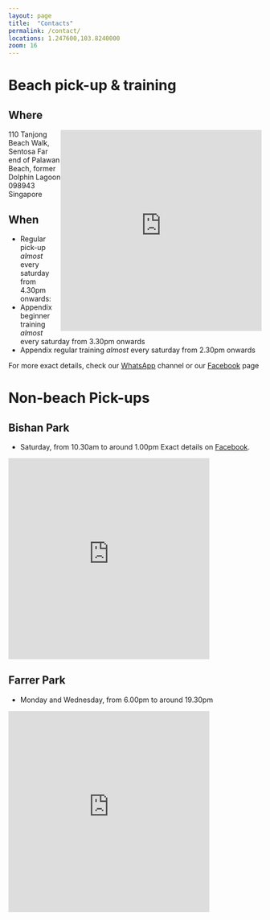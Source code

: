 ```yaml
---
layout: page
title:  "Contacts"
permalink: /contact/
locations: 1.247600,103.8240000
zoom: 16
---
```


Beach pick-up & training
===

Where
---
<iframe src="https://www.google.com/maps/embed?pb=!1m18!1m12!1m3!1d3988.8733998807734!2d103.8225216388583!3d1.2470023407464246!2m3!1f0!2f0!3f0!3m2!1i1024!2i768!4f13.1!3m3!1m2!1s0x31da1ea97be51405%3A0x406386128c32981e!2s110+Tanjong+Beach+Walk%2C+098943!5e0!3m2!1sen!2ssg!4v1461390805259" width="400" height="400" frameborder="0" style="border:0; float:right" allowfullscreen></iframe>


110 Tanjong Beach Walk, Sentosa
Far end of Palawan Beach, former Dolphin Lagoon
098943 Singapore

When
---
- Regular pick-up _almost_ every saturday from 4.30pm onwards:
- Appendix beginner training _almost_ every saturday from 3.30pm onwards
- Appendix regular training _almost_ every saturday from 2.30pm onwards

For more exact details, check our <a href="https://chat.whatsapp.com/{{ site.whatsapp }}">WhatsApp</a> channel or our <a href="https://www.facebook.com/groups/{{ site.facebook }}">Facebook</a> page

Non-beach Pick-ups
===

Bishan Park
---
- Saturday, from 10.30am to around 1.00pm
Exact details on <a href="https://www.facebook.com/groups/botanicultimatepickup/">Facebook</a>.

<iframe src="https://www.google.com/maps/embed?pb=!1m18!1m12!1m3!1d3988.6869420901608!2d103.83671131439365!3d1.3645053619091532!2m3!1f0!2f0!3f0!3m2!1i1024!2i768!4f13.1!3m3!1m2!1s0x0%3A0x0!2zMcKwMjEnNTIuMiJOIDEwM8KwNTAnMjAuMCJF!5e0!3m2!1sen!2ssg!4v1461550395148" width="400" height="400" frameborder="0" style="border:0; display:block" allowfullscreen></iframe>


Farrer Park
---
- Monday and Wednesday, from 6.00pm to around 19.30pm

<iframe src="https://www.google.com/maps/embed?pb=!1m18!1m12!1m3!1d1771.0519103920997!2d103.84910726319208!3d1.3115526773363821!2m3!1f0!2f0!3f0!3m2!1i1024!2i768!4f13.1!3m3!1m2!1s0x0%3A0x0!2zMcKwMTgnNDEuNiJOIDEwM8KwNTEnMDAuNyJF!5e1!3m2!1sen!2ssg!4v1461550900504" width="400" height="400" frameborder="0" style="border:0; display:block" allowfullscreen></iframe>
